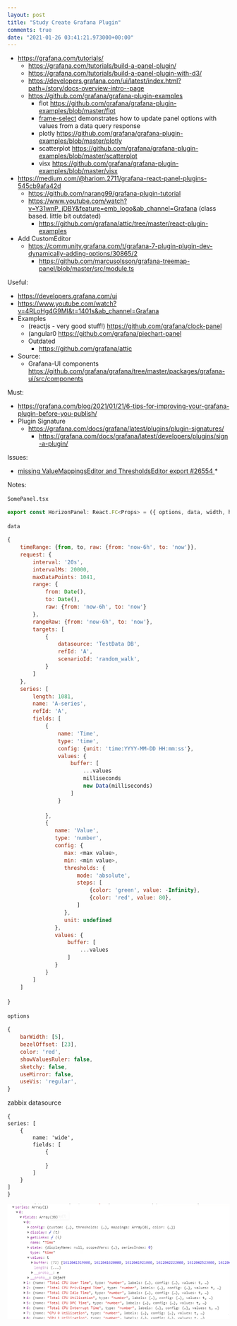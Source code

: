 ```yaml
---
layout: post
title: "Study Create Grafana Plugin"
comments: true
date: "2021-01-26 03:41:21.973000+00:00"
---
```



* https://grafana.com/tutorials/
    * https://grafana.com/tutorials/build-a-panel-plugin/
    * https://grafana.com/tutorials/build-a-panel-plugin-with-d3/
    * https://developers.grafana.com/ui/latest/index.html?path=/story/docs-overview-intro--page
    * https://github.com/grafana/grafana-plugin-examples
        * flot https://github.com/grafana/grafana-plugin-examples/blob/master/flot
        * [frame-select](https://github.com/grafana/grafana-plugin-examples/blob/master/frame-select) demonstrates how to update panel options with values from a data query response
        * plotly https://github.com/grafana/grafana-plugin-examples/blob/master/plotly
        * scatterplot https://github.com/grafana/grafana-plugin-examples/blob/master/scatterplot
        * visx https://github.com/grafana/grafana-plugin-examples/blob/master/visx
* https://medium.com/@hariom.2711/grafana-react-panel-plugins-545cb9afa42d
    * https://github.com/narang99/grafana-plugin-tutorial
    * https://www.youtube.com/watch?v=Y31wnP_jDBY&feature=emb_logo&ab_channel=Grafana (class based. little bit outdated)
        * https://github.com/grafana/attic/tree/master/react-plugin-examples
* Add CustomEditor
    * https://community.grafana.com/t/grafana-7-plugin-plugin-dev-dynamically-adding-options/30865/2
        * https://github.com/marcusolsson/grafana-treemap-panel/blob/master/src/module.ts

Useful:
* https://developers.grafana.com/ui
* https://www.youtube.com/watch?v=4RLoHg4G9MI&t=1401s&ab_channel=Grafana
* Examples
    * (reactjs - very good stuff!) https://github.com/grafana/clock-panel
    * (angular0 https://github.com/grafana/piechart-panel
    * Outdated
        * https://github.com/grafana/attic
* Source:
    * Grafana-UI components  https://github.com/grafana/grafana/tree/master/packages/grafana-ui/src/components

Must:
* https://grafana.com/blog/2021/01/21/6-tips-for-improving-your-grafana-plugin-before-you-publish/
* Plugin Signature
    * https://grafana.com/docs/grafana/latest/plugins/plugin-signatures/
        * https://grafana.com/docs/grafana/latest/developers/plugins/sign-a-plugin/

Issues:
* [missing ValueMappingsEditor and ThresholdsEditor export #26554
](https://github.com/grafana/grafana/issues/26554)
    * 

Notes:

`SomePanel.tsx`

```javascript
export const HorizonPanel: React.FC<Props> = ({ options, data, width, height }) => {
```

`data`
```javascript
{
    timeRange: {from, to, raw: {from: 'now-6h', to: 'now'}},
    request: {
        interval: '20s',
        intervalMs: 20000,
        maxDataPoints: 1041,
        range: {
            from: Date(),
            to: Date(),
            raw: {from: 'now-6h', to: 'now'}
        },
        rangeRaw: {from: 'now-6h', to: 'now'},
        targets: [
            {
                datasource: 'TestData DB',
                refId: 'A',
                scenarioId: 'random_walk',
            }
        ]
    },
    series: [
        length: 1081,
        name: 'A-series',
        refId: 'A',
        fields: [
            {
                name: 'Time',
                type: 'time',
                config: {unit: 'time:YYYY-MM-DD HH:mm:ss'},
                values: {
                    buffer: [
                        ...values
                        milliseconds
                        new Data(milliseconds)
                    ]
                }
                
            },
            {
               name: 'Value',
               type: 'number',
               config: {
                  max: <max value>,
                  min: <min value>,
                  thresholds: {
                      mode: 'absolute',
                      steps: [
                          {color: 'green', value: -Infinity},
                          {color: 'red', value: 80},
                      ]
                  },
                  unit: undefined
               },
               values: {
                   buffer: [
                       ...values
                   ]
               }
            }
        ]
    ]

}
```

`options`
```javascript
{
    barWidth: [5],
    bezelOffset: [23],
    color: 'red',
    showValuesRuler: false,
    sketchy: false,
    useMirror: false,
    useVis: 'regular',
}
```

zabbix datasource

```
{
series: [
    {
        name: 'wide',
        fields: [
            {
            
            }
        ]
    }
]
}
```
![](/assets/img/KnrrkOLjC_48fd8552c2152280b0c61b56092652dc.png)



























